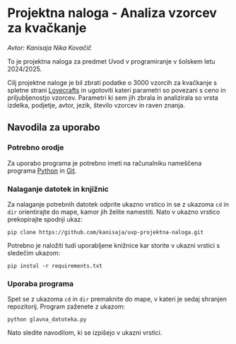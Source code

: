 # Projektna naloga - Analiza vzorcev za kvačkanje
*Avtor: Kanisaja Nika Kovačič*

To je projektna naloga za predmet Uvod v programiranje v šolskem letu 2024/2025. 

Cilj projektne naloge je bil zbrati podatke o 3000 vzorcih za kvačkanje s spletne strani [Lovecrafts](https://www.lovecrafts.com/en-gb/) in ugotoviti kateri parametri so povezani s ceno in priljubljenostjo vzorcev. Parametri ki sem jih zbrala in analizirala so vrsta izdelka, podjetje, avtor, jezik, število vzorcev in raven znanja.

## Navodila za uporabo

### Potrebno orodje
Za uporabo programa je potrebno imeti na računalniku nameščena programa [Python](https://www.python.org/downloads/) in [Git](https://git-scm.com/downloads).

### Nalaganje datotek in knjižnic
Za nalaganje potrebnih datotek odprite ukazno vrstico in se z ukazoma ```cd``` in ```dir``` orientirajte do mape, kamor jih želite namestiti. Nato v ukazno vrstico prekopirajte spodnji ukaz:
```
pip clone https://github.com/kanisaja/uvp-projektna-naloga.git
```
Potrebno je naložiti tudi uporabljene knižnice kar storite v ukazni vrstici s sledečim ukazom:
```
pip instal -r requirements.txt
```

### Uporaba programa

Spet se z ukazoma ```cd``` in ```dir``` premaknite do mape, v kateri je sedaj shranjen repozitorij. Program zaženete z ukazom:
```
python glavna_datoteka.py
```
Nato sledite navodilom, ki se izpišejo v ukazni vrstici.
